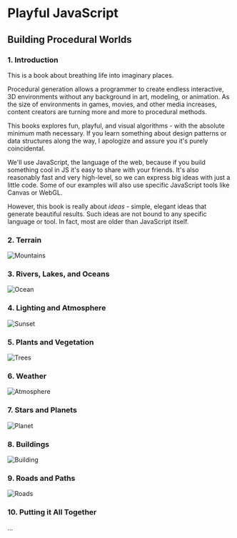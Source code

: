 # Playful JavaScript
## Building Procedural Worlds

### 1. Introduction

This is a book about breathing life into imaginary places.

Procedural generation allows a programmer to create endless interactive, 3D environments
without any background in art, modeling, or animation.
As the size of environments in games, movies, and other media increases,
content creators are turning more and more to procedural methods. 

This books explores fun, playful, and visual algorithms - with the absolute minimum math necessary.
If you learn something about design patterns or data structures along the way,
I apologize and assure you it's purely coincidental.

We'll use JavaScript, the language of the web, because if you build something cool in JS it's easy to share with your friends.
It's also reasonably fast and very high-level, so we can express big ideas with just a little code.
Some of our examples will also use specific JavaScript tools like Canvas or WebGL.

However, this book is really about *ideas* -
simple, elegant ideas that generate beautiful results.
Such ideas are not bound to any specific language or tool.
In fact, most are older than JavaScript itself.

### 2. Terrain

![Mountains](http://www.decarpentier.nl/wp-content/uploads/scape_ridge_mountains.jpg)

### 3. Rivers, Lakes, and Oceans

![Ocean](http://unigine.com/articles/130605-procedural-content-generation/full/32_oilrush_ocean_bottom1.jpg)

### 4. Lighting and Atmosphere

![Sunset](http://fc09.deviantart.net/fs4/i/2004/243/a/8/Paradise_Lost____Terragen.jpg)

### 5. Plants and Vegetation

![Trees](http://i.stack.imgur.com/hnV97.jpg)

### 6. Weather

![Atmosphere](http://users.jyu.fi/~trenk/pics/procedural05.jpg)

### 7. Stars and Planets

![Planet](http://fc01.deviantart.net/fs48/f/2009/204/d/d/Procedural_Planet_Test_Set_8_by_nvseal.jpg)

### 8. Buildings

![Building](http://2.bp.blogspot.com/-VnpwHa-lKbU/T0ieBqQvAYI/AAAAAAAAAyY/LLm4mb_r_v0/s1600/demohouse.png)

### 9. Roads and Paths

![Roads](http://i1.ytimg.com/vi/4dIiXpCwnHs/maxresdefault.jpg)

### 10. Putting it All Together

...